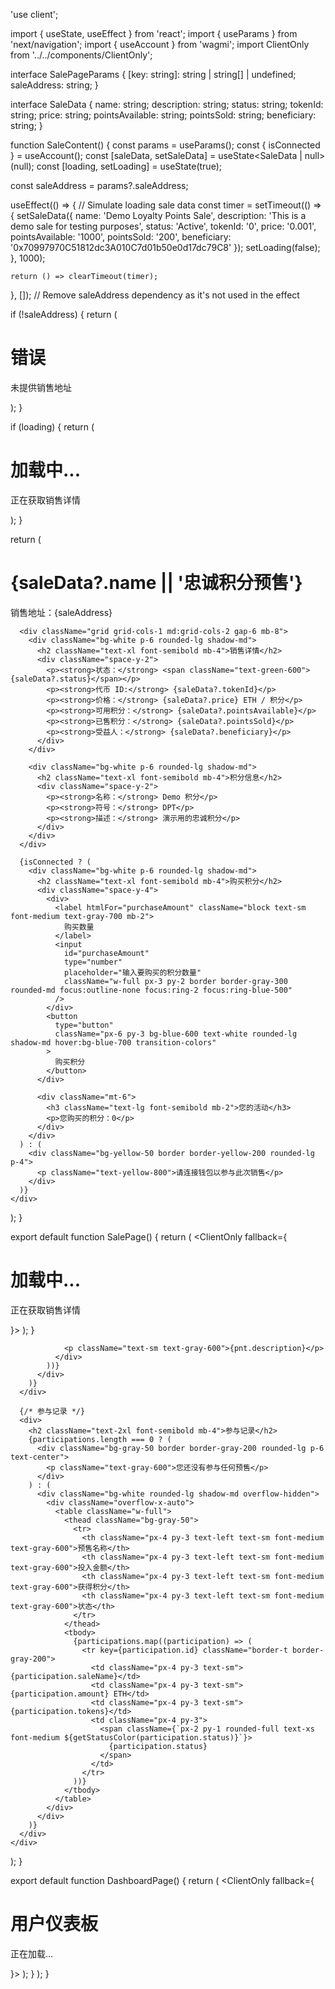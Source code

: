 'use client';

import { useState, useEffect } from 'react';
import { useParams } from 'next/navigation';
import { useAccount } from 'wagmi';
import ClientOnly from '../../components/ClientOnly';

interface SalePageParams {
  [key: string]: string | string[] | undefined;
  saleAddress: string;
}

interface SaleData {
  name: string;
  description: string;
  status: string;
  tokenId: string;
  price: string;
  pointsAvailable: string;
  pointsSold: string;
  beneficiary: string;
}

function SaleContent() {
  const params = useParams<SalePageParams>();
  const { isConnected } = useAccount();
  const [saleData, setSaleData] = useState<SaleData | null>(null);
  const [loading, setLoading] = useState(true);

  const saleAddress = params?.saleAddress;

  useEffect(() => {
    // Simulate loading sale data
    const timer = setTimeout(() => {
      setSaleData({
        name: 'Demo Loyalty Points Sale',
        description: 'This is a demo sale for testing purposes',
        status: 'Active',
        tokenId: '0',
        price: '0.001',
        pointsAvailable: '1000',
        pointsSold: '200',
        beneficiary: '0x70997970C51812dc3A010C7d01b50e0d17dc79C8'
      });
      setLoading(false);
    }, 1000);

    return () => clearTimeout(timer);
  }, []); // Remove saleAddress dependency as it's not used in the effect

  if (!saleAddress) {
    return (
      <div className="container mx-auto p-4">
        <div className="text-center p-8">
          <h1 className="text-2xl font-bold text-red-500">错误</h1>
          <p>未提供销售地址</p>
        </div>
      </div>
    );
  }

  if (loading) {
    return (
      <div className="container mx-auto p-4">
        <div className="text-center p-8">
          <h1 className="text-2xl font-bold">加载中...</h1>
          <p>正在获取销售详情</p>
        </div>
      </div>
    );
  }

  return (
    <div className="container mx-auto p-4">
      <h1 className="text-3xl font-bold mb-6">{saleData?.name || '忠诚积分预售'}</h1>
      <p className="text-lg mb-4">销售地址：{saleAddress}</p>
      
      <div className="grid grid-cols-1 md:grid-cols-2 gap-6 mb-8">
        <div className="bg-white p-6 rounded-lg shadow-md">
          <h2 className="text-xl font-semibold mb-4">销售详情</h2>
          <div className="space-y-2">
            <p><strong>状态：</strong> <span className="text-green-600">{saleData?.status}</span></p>
            <p><strong>代币 ID:</strong> {saleData?.tokenId}</p>
            <p><strong>价格：</strong> {saleData?.price} ETH / 积分</p>
            <p><strong>可用积分：</strong> {saleData?.pointsAvailable}</p>
            <p><strong>已售积分：</strong> {saleData?.pointsSold}</p>
            <p><strong>受益人：</strong> {saleData?.beneficiary}</p>
          </div>
        </div>

        <div className="bg-white p-6 rounded-lg shadow-md">
          <h2 className="text-xl font-semibold mb-4">积分信息</h2>
          <div className="space-y-2">
            <p><strong>名称：</strong> Demo 积分</p>
            <p><strong>符号：</strong> DPT</p>
            <p><strong>描述：</strong> 演示用的忠诚积分</p>
          </div>
        </div>
      </div>

      {isConnected ? (
        <div className="bg-white p-6 rounded-lg shadow-md">
          <h2 className="text-xl font-semibold mb-4">购买积分</h2>
          <div className="space-y-4">
            <div>
              <label htmlFor="purchaseAmount" className="block text-sm font-medium text-gray-700 mb-2">
                购买数量
              </label>
              <input
                id="purchaseAmount"
                type="number"
                placeholder="输入要购买的积分数量"
                className="w-full px-3 py-2 border border-gray-300 rounded-md focus:outline-none focus:ring-2 focus:ring-blue-500"
              />
            </div>
            <button
              type="button"
              className="px-6 py-3 bg-blue-600 text-white rounded-lg shadow-md hover:bg-blue-700 transition-colors"
            >
              购买积分
            </button>
          </div>
          
          <div className="mt-6">
            <h3 className="text-lg font-semibold mb-2">您的活动</h3>
            <p>您购买的积分：0</p>
          </div>
        </div>
      ) : (
        <div className="bg-yellow-50 border border-yellow-200 rounded-lg p-4">
          <p className="text-yellow-800">请连接钱包以参与此次销售</p>
        </div>
      )}
    </div>
  );
}

export default function SalePage() {
  return (
    <ClientOnly fallback={
      <div className="container mx-auto p-4">
        <div className="text-center p-8">
          <h1 className="text-2xl font-bold">加载中...</h1>
          <p>正在获取销售详情</p>
        </div>
      </div>
    }>
      <SaleContent />
    </ClientOnly>
  );
}

                <p className="text-sm text-gray-600">{pnt.description}</p>
              </div>
            ))}
          </div>
        )}
      </div>

      {/* 参与记录 */}
      <div>
        <h2 className="text-2xl font-semibold mb-4">参与记录</h2>
        {participations.length === 0 ? (
          <div className="bg-gray-50 border border-gray-200 rounded-lg p-6 text-center">
            <p className="text-gray-600">您还没有参与任何预售</p>
          </div>
        ) : (
          <div className="bg-white rounded-lg shadow-md overflow-hidden">
            <div className="overflow-x-auto">
              <table className="w-full">
                <thead className="bg-gray-50">
                  <tr>
                    <th className="px-4 py-3 text-left text-sm font-medium text-gray-600">预售名称</th>
                    <th className="px-4 py-3 text-left text-sm font-medium text-gray-600">投入金额</th>
                    <th className="px-4 py-3 text-left text-sm font-medium text-gray-600">获得积分</th>
                    <th className="px-4 py-3 text-left text-sm font-medium text-gray-600">状态</th>
                  </tr>
                </thead>
                <tbody>
                  {participations.map((participation) => (
                    <tr key={participation.id} className="border-t border-gray-200">
                      <td className="px-4 py-3 text-sm">{participation.saleName}</td>
                      <td className="px-4 py-3 text-sm">{participation.amount} ETH</td>
                      <td className="px-4 py-3 text-sm">{participation.tokens}</td>
                      <td className="px-4 py-3">
                        <span className={`px-2 py-1 rounded-full text-xs font-medium ${getStatusColor(participation.status)}`}>
                          {participation.status}
                        </span>
                      </td>
                    </tr>
                  ))}
                </tbody>
              </table>
            </div>
          </div>
        )}
      </div>
    </div>
  );
}

export default function DashboardPage() {
  return (
    <ClientOnly fallback={
      <div className="container mx-auto p-4">
        <div className="text-center p-8">
          <h1 className="text-3xl font-bold mb-4">用户仪表板</h1>
          <p>正在加载...</p>
        </div>
      </div>
    }>
      <DashboardContent />
    </ClientOnly>
  );
}     <SalesContent />
    </ClientOnly>
  );
}